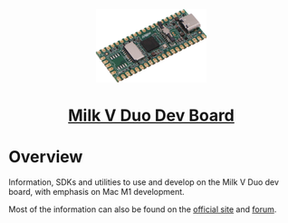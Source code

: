<div align="center">
    <h1>
        <br>
        <a href="#overview"><img height="130rem" src="https://github.com/GonzaloAlvarez/milkvduo/blob/main/assets/photos/milkvduoboard.png?raw=true"></a>
        <br><br>
        <a href="#overview">Milk V Duo Dev Board</a>
    </h1>
</div>

# Overview
Information, SDKs and utilities to use and develop on the Milk V Duo dev board, with emphasis on Mac M1 development.

Most of the information can also be found on the [official site](https://milkv.io/docs/duo/overview) and [forum](https://community.milkv.io/c/duo/5).
